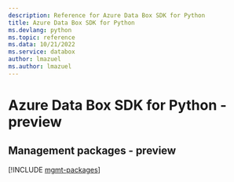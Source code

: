 ```yaml
---
description: Reference for Azure Data Box SDK for Python
title: Azure Data Box SDK for Python
ms.devlang: python
ms.topic: reference
ms.data: 10/21/2022
ms.service: databox
author: lmazuel
ms.author: lmazuel
---
```

# Azure Data Box SDK for Python - preview

## Management packages - preview
[!INCLUDE [mgmt-packages](data-box-mgmt-index.md)]